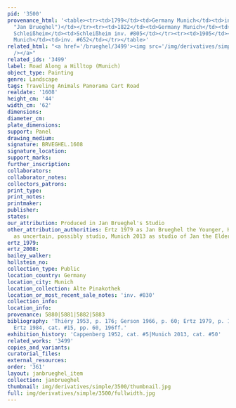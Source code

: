 ```yaml
---
pid: '3500'
provenance_html: '<table><tr><td>1799</td><td>Germany Munich</td><td>inv. #465 (as
  "Jan Brueghel")</td></tr><tr><td>1822</td><td>Germany Munich</td><td>inv. #2010</td></tr><tr><td>1830</td><td>Germany
  Schleißheim</td><td>Schleißheim inv. #805</td></tr><tr><td>1905</td><td>Germany
  Munich</td><td>inv. #652</td></tr></table>'
related_html: "<a href='/brueghel/3499'><img src='/img/derivatives/simple/3499/thumbnail.jpg'
  /></a>"
related_ids: '3499'
label: Road Along a Hilltop (Munich)
object_type: Painting
genre: Landscape
tags: Traveling Animals Panorama Cart Road
realdate: '1608'
height_cm: '44'
width_cm: '62'
dimensions:
diameter_cm:
plate_dimensions:
support: Panel
drawing_medium:
signature: BRVEGHEL.1608
signature_location:
support_marks:
further_inscription:
collaborators:
collaborator_notes:
collectors_patrons:
print_type:
print_notes:
printmaker:
publisher:
states:
our_attribution: Produced in Jan Brueghel's Studio
other_attribution_authorities: Ertz 1979 as Jan Brueghel the Younger, Honig database
  as uncertain, possibly studio, Munich 2013 as studio of Jan the Elder
ertz_1979:
ertz_2008:
bailey_walker:
hollstein_no:
collection_type: Public
location_country: Germany
location_city: Munich
location_collection: Alte Pinakothek
location_or_most_recent_sale_notes: 'inv. #830'
collection_info:
location_info:
provenance: 5880|5881|5882|5883
bibliography: 'Thiéry 1953, p. 176; Gerson 1966, p. 60; Ertz 1979, p. 164, n.147;
  Ertz 1984, cat. #15, pp. 60, 196ff.'
exhibition_history: 'Cappenberg 1952, cat. #5|Munich 2013, cat. #50'
related_works: '3499'
copies_and_variants:
curatorial_files:
external_resources:
order: '361'
layout: janbrueghel_item
collection: janbrueghel
thumbnail: img/derivatives/simple/3500/thumbnail.jpg
full: img/derivatives/simple/3500/fullwidth.jpg
---
```


